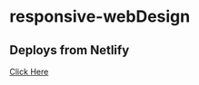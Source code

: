 # responsive-webDesign
## Deploys from Netlify
[Click Here](https://silly-hoover-699afa.netlify.app)
